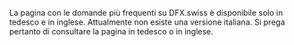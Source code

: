 La pagina con le domande più frequenti su DFX.swiss è disponibile solo in tedesco e in inglese. 
Attualmente non esiste una versione italiana. Si prega pertanto di consultare la pagina in tedesco o in inglese.
